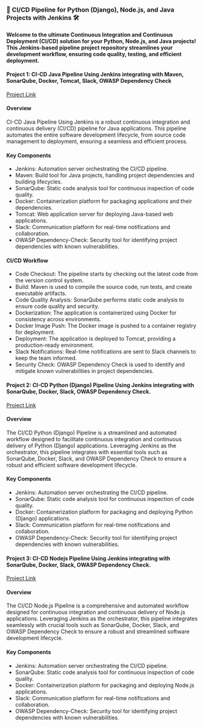 
### 🚀 CI/CD Pipeline for Python (Django), Node.js, and Java Projects with Jenkins 🛠️


<h4> Welcome to the ultimate Continuous Integration and Continuous Deployment (CI/CD) solution for your Python, Node.js, and Java projects! This Jenkins-based pipeline project repository streamlines your development workflow, ensuring code quality, testing, and efficient deployment. </h4>

#### Project 1: CI-CD Java Pipeline Using Jenkins integrating with Maven, SonarQube, Docker, Tomcat, Slack, OWASP Dependency Check
 [Project Link]()

#### Overview

CI-CD Java Pipeline Using Jenkins is a robust continuous integration and continuous delivery (CI/CD) pipeline for Java applications. This pipeline automates the entire software development lifecycle, from source code management to deployment, ensuring a seamless and efficient process.


#### Key Components

- Jenkins: Automation server orchestrating the CI/CD pipeline.
- Maven: Build tool for Java projects, handling project dependencies and building lifecycles.
- SonarQube: Static code analysis tool for continuous inspection of code quality.
- Docker: Containerization platform for packaging applications and their dependencies.
- Tomcat: Web application server for deploying Java-based web applications.
- Slack: Communication platform for real-time notifications and collaboration.
- OWASP Dependency-Check: Security tool for identifying project dependencies with known vulnerabilities.

#### CI/CD Workflow

- Code Checkout: The pipeline starts by checking out the latest code from the version control system.
- Build: Maven is used to compile the source code, run tests, and create executable artifacts.
- Code Quality Analysis: SonarQube performs static code analysis to ensure code quality and security.
- Dockerization: The application is containerized using Docker for consistency across environments.
- Docker Image Push: The Docker image is pushed to a container registry for deployment.
- Deployment: The application is deployed to Tomcat, providing a production-ready environment.
- Slack Notifications: Real-time notifications are sent to Slack channels to keep the team informed.
- Security Check: OWASP Dependency Check is used to identify and mitigate known vulnerabilities in project dependencies.




#### Project 2: CI-CD Python (Django) Pipeline Using Jenkins integrating with SonarQube, Docker, Slack, OWASP Dependency Check.
 [Project Link]()
 #### Overview
The CI/CD Python (Django) Pipeline is a streamlined and automated workflow designed to facilitate continuous integration and continuous delivery of Python (Django) applications. Leveraging Jenkins as the orchestrator, this pipeline integrates with essential tools such as SonarQube, Docker, Slack, and OWASP Dependency Check to ensure a robust and efficient software development lifecycle.

#### Key Components
- Jenkins: Automation server orchestrating the CI/CD pipeline.
- SonarQube: Static code analysis tool for continuous inspection of code quality.
- Docker: Containerization platform for packaging and deploying Python (Django) applications.
- Slack: Communication platform for real-time notifications and collaboration.
- OWASP Dependency-Check: Security tool for identifying project dependencies with known vulnerabilities.

#### Project 3: CI-CD Nodejs Pipeline Using Jenkins integrating with SonarQube, Docker, Slack, OWASP Dependency Check.
 [Project Link]()
  #### Overview
  The CI/CD Node.js Pipeline is a comprehensive and automated workflow designed for continuous integration and continuous delivery of Node.js applications. Leveraging Jenkins as the orchestrator, this pipeline integrates seamlessly with crucial tools such as SonarQube, Docker, Slack, and OWASP Dependency Check to ensure a robust and streamlined software development lifecycle.
  
  #### Key Components
- Jenkins: Automation server orchestrating the CI/CD pipeline.
- SonarQube: Static code analysis tool for continuous inspection of code quality.
- Docker: Containerization platform for packaging and deploying Node.js applications.
- Slack: Communication platform for real-time notifications and collaboration.
- OWASP Dependency-Check: Security tool for identifying project dependencies with known vulnerabilities.
